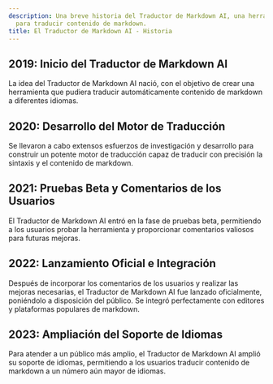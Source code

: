 ```yaml
---
description: Una breve historia del Traductor de Markdown AI, una herramienta revolucionaria
  para traducir contenido de markdown.
title: El Traductor de Markdown AI - Historia
---
```


## 2019: Inicio del Traductor de Markdown AI
La idea del Traductor de Markdown AI nació, con el objetivo de crear una herramienta que pudiera traducir automáticamente contenido de markdown a diferentes idiomas.

## 2020: Desarrollo del Motor de Traducción
Se llevaron a cabo extensos esfuerzos de investigación y desarrollo para construir un potente motor de traducción capaz de traducir con precisión la sintaxis y el contenido de markdown.

## 2021: Pruebas Beta y Comentarios de los Usuarios
El Traductor de Markdown AI entró en la fase de pruebas beta, permitiendo a los usuarios probar la herramienta y proporcionar comentarios valiosos para futuras mejoras.

## 2022: Lanzamiento Oficial e Integración
Después de incorporar los comentarios de los usuarios y realizar las mejoras necesarias, el Traductor de Markdown AI fue lanzado oficialmente, poniéndolo a disposición del público. Se integró perfectamente con editores y plataformas populares de markdown.

## 2023: Ampliación del Soporte de Idiomas
Para atender a un público más amplio, el Traductor de Markdown AI amplió su soporte de idiomas, permitiendo a los usuarios traducir contenido de markdown a un número aún mayor de idiomas.

<!-- Se pueden agregar hitos adicionales aquí si es necesario -->
